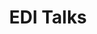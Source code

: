 ---
type: gallery-details
active: true

# Display name
title: EDI Talks

url: static/img/OuterSpace.jpg
brief: Educating and Sharing Voices

keywords:
    - EDI

preview-image: static/img/OuterSpace.jpg

# Image slideshow
images:
    - url: /static/img/OuterSpace.jpg
      caption: |
        Image Credit: Evert Nasedkin

information: |
    ### EDI Talks

    Using my platform to share the voices of others is very important to me. I have been involved in a number of talks and panels on Equity, Diversity, and Inclusion in academia. These include:

    **You Can't Be What You Can't See**  
    EAS 2023, Krakow, Poland  
    July 14th 2023  

    **International Day Against Homophobia, Biphobia and Transphobia 2023**  
    Max Planck Institute for Astronomy, Heidelberg, Germany  
    May 17th, 2023  

    **LGBTQIA+ in Astronomy**  
    GC Retreat, Schöntal, Germany  
    May 9th, 2023  

    **LGBT+ Astronomy Icons**  
    OUTer Space, Haus der Astronomie, Heidelberg, Germany  
    Feb 18th, 2023  

    **Equity, Diversity and Inclusion in Astronomy**  
    IMPRS Retreat, Salzburg, Austria  
    Sept 10th, 2022  


---